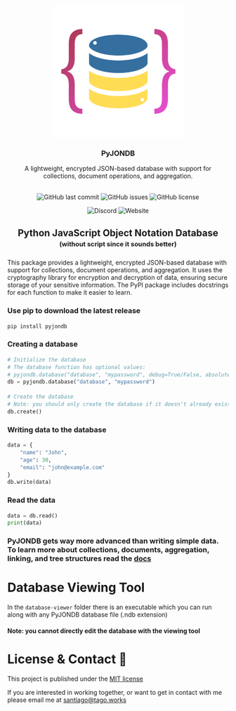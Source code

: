 <br />
<div align="center">
  <a href="./pyjondb.png">
    <img src="./pyjondb.png" alt="Logo" width="300" height="auto">
  </a>
<h3 align="center">PyJONDB</h3>
  <p align="center">
    A lightweight, encrypted JSON-based database with support for collections, document operations, and aggregation.
    <br />
    <br />
    
   ![GitHub last commit](https://img.shields.io/github/last-commit/tagoworks/PyJONDB)
   ![GitHub issues](https://img.shields.io/github/issues-raw/tagoworks/PyJONDB)
   ![GitHub license](https://img.shields.io/github/license/tagoworks/PyJONDB)

   ![Discord](https://img.shields.io/discord/939249162887766139)
   ![Website](https://img.shields.io/website?url=https%3A%2F%2Ftago.works%2F)
  </p>
</div>
<h2 align="center">Python JavaScript Object Notation Database <sub><sup>(without script since it sounds better)</sup></sub></h2>

This package provides a lightweight, encrypted JSON-based database with support for collections, document operations, and aggregation. It uses the cryptography library for encryption and decryption of data, ensuring secure storage of your sensitive information. The PyPI package includes docstrings for each function to make it easier to learn.


### Use pip to download the latest release
```sh
pip install pyjondb
```
### Creating a database
```python
# Initialize the database
# The database function has optional values: 
# pyjondb.database("database", "mypassword", debug=True/False, absolute=True/False)
db = pyjondb.database("database", "mypassword")

# Create the database
# Note: you should only create the database if it doesn't already exist
db.create()
```
### Writing data to the database
```python
data = {
    "name": "John",
    "age": 30,
    "email": "john@example.com"
}
db.write(data)
```

### Read the data
```python
data = db.read()
print(data)
```

### PyJONDB gets way more advanced than writing simple data. To learn more about collections, documents, aggregation, linking, and tree structures read the [docs](https://github.com/t-a-g-o/PyJONDB)


# Database Viewing Tool
In the `database-viewer` folder there is an executable which you can run along with any PyJONDB database file (.ndb extension)

#### Note: you cannot directly edit the database with the viewing tool


# License & Contact 📃
This project is published under the [MIT license](./LICENSE)

If you are interested in working together, or want to get in contact with me please email me at santiago@tago.works